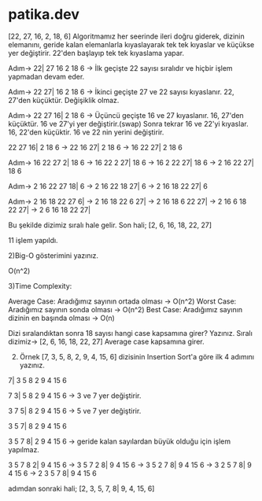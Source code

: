 # patika.dev
[22, 27, 16, 2, 18, 6] Algoritmamız her seerinde ileri doğru giderek, dizinin elemanını, geride kalan elemanlarla kıyaslayarak tek tek kıyaslar ve küçükse yer değiştirir. 22'den başlayıp tek tek kıyaslama yapar.

Adım-> 22| 27 16 2 18 6 -> İlk geçişte 22 sayısı sıralıdır ve hiçbir işlem yapmadan devam eder.

Adım-> 22 27| 16 2 18 6 -> İkinci geçişte 27 ve 22 sayısı kıyaslanır. 22, 27'den küçüktür. Değişiklik olmaz.

Adım-> 22 27 16| 2 18 6 -> Üçüncü geçişte 16 ve 27 kıyaslanır. 16, 27'den küçüktür. 16 ve 27'yi yer değiştirir.(swap) Sonra tekrar 16 ve 22'yi kıyaslar. 16, 22'den küçüktir. 16 ve 22 nin yerini değiştirir.

22 27 16| 2 18 6 -> 22 16 27| 2 18 6 -> 16 22 27| 2 18 6

Adım-> 16 22 27 2| 18 6 -> 16 22 2 27| 18 6 -> 16 2 22 27| 18 6 -> 2 16 22 27| 18 6

Adım-> 2 16 22 27 18| 6 -> 2 16 22 18 27| 6 -> 2 16 18 22 27| 6

Adım-> 2 16 18 22 27 6| -> 2 16 18 22 6 27| -> 2 16 18 6 22 27| -> 2 16 6 18 22 27| -> 2 6 16 18 22 27|

Bu şekilde dizimiz sıralı hale gelir. Son hali; [2, 6, 16, 18, 22, 27]

11 işlem yapıldı.

2)Big-O gösterimini yazınız.

O(n^2)

3)Time Complexity:

Average Case: Aradığımız sayının ortada olması -> O(n^2) Worst Case: Aradığımız sayının sonda olması -> O(n^2) Best Case: Aradığımız sayının dizinin en başında olması -> O(n)

Dizi sıralandıktan sonra 18 sayısı hangi case kapsamına girer? Yazınız.
Sıralı dizimiz-> [2, 6, 16, 18, 22, 27] Average case kapsamına girer.

2. Örnek
[7, 3, 5, 8, 2, 9, 4, 15, 6] dizisinin Insertion Sort'a göre ilk 4 adımını yazınız.

7| 3 5 8 2 9 4 15 6

7 3| 5 8 2 9 4 15 6 -> 3 ve 7 yer değiştirir.

3 7 5| 8 2 9 4 15 6 -> 5 ve 7 yer değiştirir.

3 5 7| 8 2 9 4 15 6

3 5 7 8| 2 9 4 15 6 -> geride kalan sayılardan büyük olduğu için işlem yapılmaz.

3 5 7 8 2| 9 4 15 6 -> 3 5 7 2 8| 9 4 15 6 -> 3 5 2 7 8| 9 4 15 6 -> 3 2 5 7 8| 9 4 15 6 -> 2 3 5 7 8| 9 4 15 6

adımdan sonraki hali; [2, 3, 5, 7, 8| 9, 4, 15, 6]
